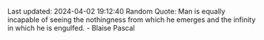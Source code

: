 Last updated: 2024-04-02 19:12:40
Random Quote: Man is equally incapable of seeing the nothingness from which he emerges and the infinity in which he is engulfed. - Blaise Pascal